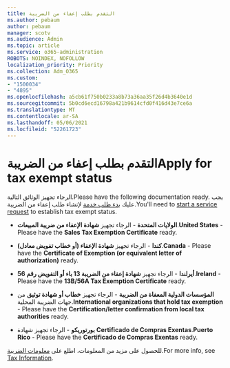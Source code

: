 ```yaml
---
title: التقدم بطلب إعفاء من الضريبة
ms.author: pebaum
author: pebaum
manager: scotv
ms.audience: Admin
ms.topic: article
ms.service: o365-administration
ROBOTS: NOINDEX, NOFOLLOW
localization_priority: Priority
ms.collection: Adm_O365
ms.custom:
- "1500034"
- "4895"
ms.openlocfilehash: a5cb61f750b0233a8b73a36aa35f26d4b3640e1d
ms.sourcegitcommit: 5b0cd6ecd16798a421b9614cfd0f416d43e7ce6a
ms.translationtype: MT
ms.contentlocale: ar-SA
ms.lasthandoff: 05/06/2021
ms.locfileid: "52261723"
---
```

# <a name="apply-for-tax-exempt-status"></a><span data-ttu-id="56efc-102">التقدم بطلب إعفاء من الضريبة</span><span class="sxs-lookup"><span data-stu-id="56efc-102">Apply for tax exempt status</span></span>

<span data-ttu-id="56efc-103">الرجاء تجهيز الوثائق التالية.</span><span class="sxs-lookup"><span data-stu-id="56efc-103">Please have the following documentation ready.</span></span> <span data-ttu-id="56efc-104">يجب عليك [بدء طلب خدمة](/microsoft-365/admin/contact-support-for-business-products) لإنشاء طلب إعفاء من الضريبة.</span><span class="sxs-lookup"><span data-stu-id="56efc-104">You'll need to [start a service request](/microsoft-365/admin/contact-support-for-business-products) to establish tax exempt status.</span></span>

- <span data-ttu-id="56efc-105">**الولايات المتحدة** - الرجاء تجهيز **شهادة الإعفاء من ضريبة المبيعات**.</span><span class="sxs-lookup"><span data-stu-id="56efc-105">**United States** - Please have the **Sales Tax Exemption Certificate** ready.</span></span>

- <span data-ttu-id="56efc-106">**كندا** - الرجاء تجهيز **شهادة الإعفاء (أو خطاب تفويض معادل)**.</span><span class="sxs-lookup"><span data-stu-id="56efc-106">**Canada** - Please have the **Certificate of Exemption (or equivalent letter of authorization)** ready.</span></span>

- <span data-ttu-id="56efc-107">**أيرلندا** - الرجاء تجهيز **شهادة إعفاء من الضريبة 13 باء أو التفويض رقم 56**.</span><span class="sxs-lookup"><span data-stu-id="56efc-107">**Ireland** - Please have the **13B/56A Tax Exemption Certificate** ready.</span></span>

- <span data-ttu-id="56efc-108">**المؤسسات الدولية المعفاة من الضريبة** - الرجاء تجهيز **خطاب أو شهادة توثيق** من جهات الضريبة المحلية.</span><span class="sxs-lookup"><span data-stu-id="56efc-108">**International organizations that hold tax exemption** - Please have the **Certification/letter confirmation from local tax authorities** ready.</span></span>

- <span data-ttu-id="56efc-109">**بورتوريكو** - الرجاء تجهيز شهادة **Certificado de Compras Exentas**.</span><span class="sxs-lookup"><span data-stu-id="56efc-109">**Puerto Rico** - Please have the **Certificado de Compras Exentas** ready.</span></span>

<span data-ttu-id="56efc-110">للحصول على مزيد من المعلومات، اطلع على [معلومات الضريبة](https://docs.microsoft.com/microsoft-365/commerce/billing-and-payments/tax-information).</span><span class="sxs-lookup"><span data-stu-id="56efc-110">For more info, see [Tax Information](https://docs.microsoft.com/microsoft-365/commerce/billing-and-payments/tax-information).</span></span>
